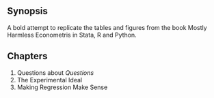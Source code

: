 ## Synopsis

A bold attempt to replicate the tables and figures from the book Mostly Harmless Econometris in Stata, R and Python.

## Chapters

1. Questions about _Questions_
2. The Experimental Ideal
3. Making Regression Make Sense



